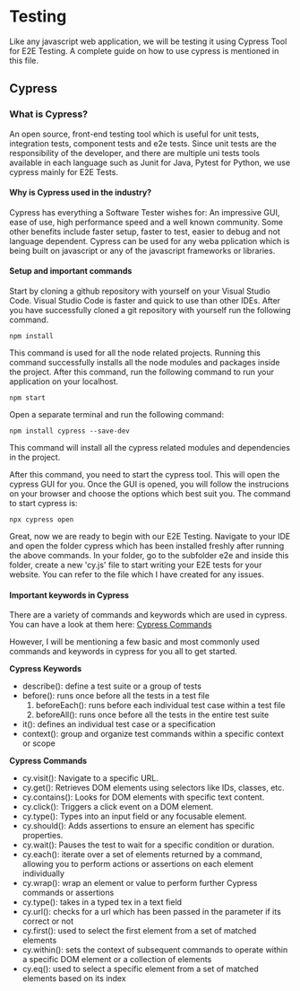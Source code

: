 # Testing

Like any javascript web application, we will be testing it using Cypress Tool for E2E Testing. A complete guide on how to use cypress is mentioned in this file.

## Cypress
### What is Cypress?

An open source, front-end testing tool which is useful for unit tests, integration tests, component tests and e2e tests. Since unit tests are the responsibility of the developer, and 
there are multiple uni tests tools available in each language such as Junit for Java, Pytest for Python, we use cypress mainly for E2E Tests.

#### Why is Cypress used in the industry?

Cypress has everything a Software Tester wishes for: An impressive GUI, ease of use, high performance speed and a well known community. Some other benefits include faster setup, faster to test, easier to debug and not language dependent. Cypress can be used for any weba pplication which is being built on javascript or any of the javascript frameworks or libraries. 

#### Setup and important commands

Start by cloning a github repository with yourself on your Visual Studio Code. Visual Studio Code is faster and quick to use than other IDEs. After you have successfully cloned a git repository with yourself run the following command.
```
npm install
```

This command is used for all the node related projects. Running this command successfully installs all the node modules and packages inside the project. After this command, run the following command to run your application on your localhost.
```
npm start
```

Open a separate terminal and run the following command:
```
npm install cypress --save-dev
```

This command will install all the cypress related modules and dependencies in the project. 

After this command, you need to start the cypress tool. This will open the cypress GUI for you. Once the GUI is opened, you will follow the instrucions on your browser and choose the options which best suit you. The command to start cypress is:
```
npx cypress open
```

Great, now we are ready to begin with our E2E Testing. Navigate to your IDE and open the folder cypress which has been installed freshly after running the above commands. In your folder, go to the subfolder e2e and inside this folder, create a new 'cy.js' file to start writing your E2E tests for your website. You can refer to the file which I have created for any issues.

#### Important keywords in Cypress

There are a variety of commands and keywords which are used in cypress. You can have a look at them here: [Cypress Commands](https://docs.cypress.io/api/table-of-contents)

However, I will be mentioning a few basic and most commonly used commands and keywords in cypress for you all to get started.

**Cypress Keywords**

* describe(): define a test suite or a group of tests
* before(): runs once before all the tests in a test file
    1. beforeEach(): runs before each individual test case within a test file
    2. beforeAll(): runs once before all the tests in the entire test suite
* it(): defines an individual test case or a specification
* context(): group and organize test commands within a specific context or scope

**Cypress Commands**

* cy.visit(): Navigate to a specific URL.
* cy.get(): Retrieves DOM elements using selectors like IDs, classes, etc.
* cy.contains(): Looks for DOM elements with specific text content.
* cy.click(): Triggers a click event on a DOM element.
* cy.type(): Types into an input field or any focusable element.
* cy.should(): Adds assertions to ensure an element has specific properties.
* cy.wait(): Pauses the test to wait for a specific condition or duration.
* cy.each(): iterate over a set of elements returned by a command, allowing you to perform actions or assertions on each element individually
* cy.wrap(): wrap an element or value to perform further Cypress commands or assertions
* cy.type(): takes in a typed tex in a text field
* cy.url(): checks for a url which has been passed in the parameter if its correct or not
* cy.first(): used to select the first element from a set of matched elements
* cy.within(): sets the context of subsequent commands to operate within a specific DOM element or a collection of elements
* cy.eq(): used to select a specific element from a set of matched elements based on its index

